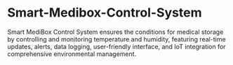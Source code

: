 # Smart-Medibox-Control-System
Smart MediBox Control System ensures the conditions for medical storage by controlling and monitoring temperature and humidity, featuring real-time updates, alerts, data logging, user-friendly interface, and IoT integration for comprehensive environmental management.
